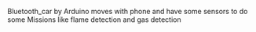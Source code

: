 Bluetooth_car by Arduino moves with phone and have some sensors to do some Missions like flame detection and gas detection 
